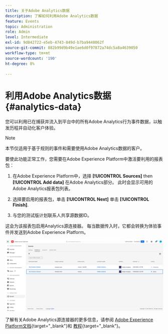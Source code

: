 ```yaml
---
title: 关于Adobe Analytics数据
description: 了解如何利用Adobe Analytics数据
feature: Events
topic: Administration
role: Admin
level: Intermediate
exl-id: 9d842722-e5eb-4743-849d-b7ba9448062f
source-git-commit: 882b99d9b49e1ae6d0f97872a74dc5a8a4639050
workflow-type: tm+mt
source-wordcount: '190'
ht-degree: 8%

---
```


# 利用Adobe Analytics数据{#analytics-data}

您可以利用已在捕获并流入到平台中的所有Adobe Analytics行为事件数据，以触发历程并自动化客户体验。

>[!NOTE]
>
>本节仅适用于基于规则的事件和需要使用Adobe Analytics数据的客户。

要使此功能正常工作，您需要在Adobe Experience Platform中激活要利用的报表包：

1. 在Adobe Experience Platform中，选择 **[!UICONTROL Sources]** then **[!UICONTROL Add data]** 在Adobe Analytics部分。 此时会显示可用的Adobe Analytics报表包列表。

1. 选择要启用的报表包，单击 **[!UICONTROL Next]** 单击 **[!UICONTROL Finish]**.

1. 与您的测试版计划联系人共享源数据ID。

这会为该报表包启用Analytics源连接器。 每当数据传入时，它都会转换为体验事件并发送到Adobe Experience Platform。

![](assets/jo-event9.png)

了解有关Adobe Analytics源连接器的更多信息，请参阅  [Adobe Experience Platform文档](https://experienceleague.adobe.com/docs/experience-platform/sources/connectors/adobe-applications/analytics.html?lang=zh-Hans){target=&quot;_blank&quot;}和 [教程](https://experienceleague.adobe.com/docs/experience-platform/sources/ui-tutorials/create/adobe-applications/analytics.html?lang=zh-Hans){target=&quot;_blank&quot;}。
